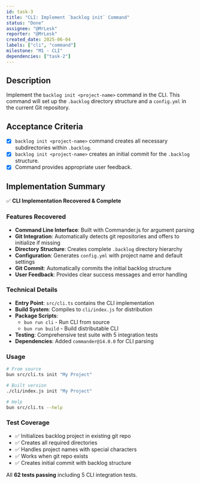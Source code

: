 ```yaml
---
id: task-3
title: "CLI: Implement `backlog init` Command"
status: "Done"
assignee: "@MrLesk"
reporter: "@MrLesk"
created_date: 2025-06-04
labels: ["cli", "command"]
milestone: "M1 - CLI"
dependencies: ["task-2"]
---
```


## Description

Implement the `backlog init <project-name>` command in the CLI. This command will set up the `.backlog` directory structure and a `config.yml` in the current Git repository.

## Acceptance Criteria

- [x] `backlog init <project-name>` command creates all necessary subdirectories within `.backlog`.
- [x] `backlog init <project-name>` creates an initial commit for the `.backlog` structure.
- [x] Command provides appropriate user feedback.

## Implementation Summary

✅ **CLI Implementation Recovered & Complete**

### Features Recovered
- **Command Line Interface**: Built with Commander.js for argument parsing
- **Git Integration**: Automatically detects git repositories and offers to initialize if missing
- **Directory Structure**: Creates complete `.backlog` directory hierarchy
- **Configuration**: Generates `config.yml` with project name and default settings
- **Git Commit**: Automatically commits the initial backlog structure
- **User Feedback**: Provides clear success messages and error handling

### Technical Details
- **Entry Point**: `src/cli.ts` contains the CLI implementation
- **Build System**: Compiles to `cli/index.js` for distribution
- **Package Scripts**: 
  - `bun run cli` - Run CLI from source
  - `bun run build` - Build distributable CLI
- **Testing**: Comprehensive test suite with 5 integration tests
- **Dependencies**: Added `commander@14.0.0` for CLI parsing

### Usage
```bash
# From source
bun src/cli.ts init "My Project"

# Built version  
./cli/index.js init "My Project"

# Help
bun src/cli.ts --help
```

### Test Coverage
- ✅ Initializes backlog project in existing git repo
- ✅ Creates all required directories
- ✅ Handles project names with special characters  
- ✅ Works when git repo exists
- ✅ Creates initial commit with backlog structure

All **62 tests passing** including 5 CLI integration tests.
